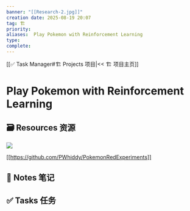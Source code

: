 ```yaml
---
banner: "[[Research-2.jpg]]"
creation date: 2025-08-19 20:07
tag: 🏗️
priority: 
aliases:  Play Pokemon with Reinforcement Learning
type: 
complete:
---
```

[[✅ Task Manager#🏗️ Projects 项目|<< 🏗️ 项目主页]]
#  Play Pokemon with Reinforcement Learning

## 🗃️ Resources 资源
![](https://www.youtube.com/watch?v=DcYLT37ImBY&t=138s)

[[https://github.com/PWhiddy/PokemonRedExperiments]]
## 📒 Notes 笔记


## ✅  Tasks 任务




